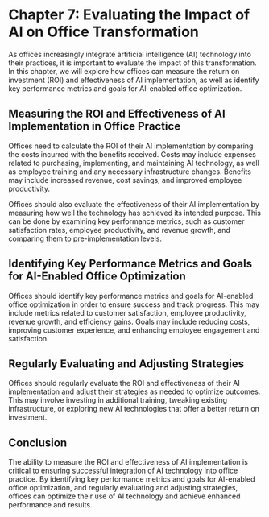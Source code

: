 Chapter 7: Evaluating the Impact of AI on Office Transformation
===============================================================

As offices increasingly integrate artificial intelligence (AI) technology into their practices, it is important to evaluate the impact of this transformation. In this chapter, we will explore how offices can measure the return on investment (ROI) and effectiveness of AI implementation, as well as identify key performance metrics and goals for AI-enabled office optimization.

Measuring the ROI and Effectiveness of AI Implementation in Office Practice
---------------------------------------------------------------------------

Offices need to calculate the ROI of their AI implementation by comparing the costs incurred with the benefits received. Costs may include expenses related to purchasing, implementing, and maintaining AI technology, as well as employee training and any necessary infrastructure changes. Benefits may include increased revenue, cost savings, and improved employee productivity.

Offices should also evaluate the effectiveness of their AI implementation by measuring how well the technology has achieved its intended purpose. This can be done by examining key performance metrics, such as customer satisfaction rates, employee productivity, and revenue growth, and comparing them to pre-implementation levels.

Identifying Key Performance Metrics and Goals for AI-Enabled Office Optimization
--------------------------------------------------------------------------------

Offices should identify key performance metrics and goals for AI-enabled office optimization in order to ensure success and track progress. This may include metrics related to customer satisfaction, employee productivity, revenue growth, and efficiency gains. Goals may include reducing costs, improving customer experience, and enhancing employee engagement and satisfaction.

Regularly Evaluating and Adjusting Strategies
---------------------------------------------

Offices should regularly evaluate the ROI and effectiveness of their AI implementation and adjust their strategies as needed to optimize outcomes. This may involve investing in additional training, tweaking existing infrastructure, or exploring new AI technologies that offer a better return on investment.

Conclusion
----------

The ability to measure the ROI and effectiveness of AI implementation is critical to ensuring successful integration of AI technology into office practice. By identifying key performance metrics and goals for AI-enabled office optimization, and regularly evaluating and adjusting strategies, offices can optimize their use of AI technology and achieve enhanced performance and results.
